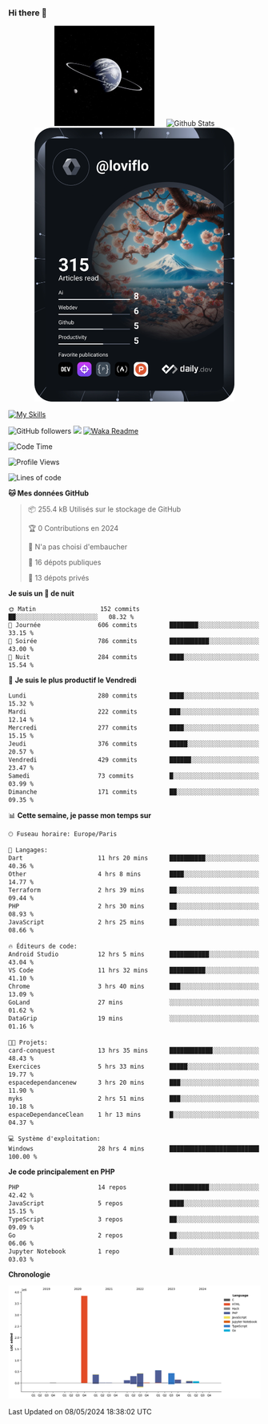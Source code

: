 ### Hi there 👋

<p align="center">
  <img src="https://github.com/Loviflo/Loviflo/blob/main/img/portrait.jpg" alt="Loviflo" height="200" style="margin-right: 20px"/>
  <img src="https://github-readme-stats.vercel.app/api?username=Loviflo&show_icons=true&theme=graywhite" alt="Github Stats" />
  <a href="https://app.daily.dev/loviflo"><img src="https://github.com/loviflo/loviflo/blob/main/devcard.svg" width="400" alt="Loviflo's Dev Card"/></a>
</p>

[![My Skills](https://skillicons.dev/icons?i=php,laravel,symfony,dotnet,cs,nodejs,mysql,postgres,js,ts,html,css,sass,angular,react,electron,docker,webpack,vscode,figma,git,github,gitlab,nginx,postman&perline=5)](https://skillicons.dev)

![GitHub followers](https://img.shields.io/github/followers/Loviflo?label=Follow&style=social)
![](https://visitor-badge.glitch.me/badge?page_id=Loviflo.Loviflo)
[![Waka Readme](https://github.com/Loviflo/Loviflo/actions/workflows/update-stats.yml/badge.svg)](https://github.com/Loviflo/Loviflo/actions/workflows/update-stats.yml)

<!--START_SECTION:waka-->
![Code Time](http://img.shields.io/badge/Code%20Time-2%2C082%20hrs%2057%20mins-blue)

![Profile Views](http://img.shields.io/badge/Vues%20du%20profil-0-blue)

![Lines of code](https://img.shields.io/badge/Depuis%20Hello%20World%2C%20j%27ai%20%C3%A9crit-6.3%20million%20Lignes%20de%20code-blue)

**🐱 Mes données GitHub** 

> 📦 255.4 kB Utilisés sur le stockage de GitHub 
 > 
> 🏆 0 Contributions en 2024
 > 
> 🚫 N'a pas choisi d'embaucher
 > 
> 📜 16 dépots publiques 
 > 
> 🔑 13 dépots privés 
 > 
**Je suis un 🦉 de nuit** 

```text
🌞 Matin                  152 commits         ██░░░░░░░░░░░░░░░░░░░░░░░   08.32 % 
🌆 Journée                606 commits         ████████░░░░░░░░░░░░░░░░░   33.15 % 
🌃 Soirée                 786 commits         ███████████░░░░░░░░░░░░░░   43.00 % 
🌙 Nuit                   284 commits         ████░░░░░░░░░░░░░░░░░░░░░   15.54 % 
```
📅 **Je suis le plus productif le Vendredi** 

```text
Lundi                    280 commits         ████░░░░░░░░░░░░░░░░░░░░░   15.32 % 
Mardi                    222 commits         ███░░░░░░░░░░░░░░░░░░░░░░   12.14 % 
Mercredi                 277 commits         ████░░░░░░░░░░░░░░░░░░░░░   15.15 % 
Jeudi                    376 commits         █████░░░░░░░░░░░░░░░░░░░░   20.57 % 
Vendredi                 429 commits         ██████░░░░░░░░░░░░░░░░░░░   23.47 % 
Samedi                   73 commits          █░░░░░░░░░░░░░░░░░░░░░░░░   03.99 % 
Dimanche                 171 commits         ██░░░░░░░░░░░░░░░░░░░░░░░   09.35 % 
```


📊 **Cette semaine, je passe mon temps sur** 

```text
🕑︎ Fuseau horaire: Europe/Paris

💬 Langages: 
Dart                     11 hrs 20 mins      ██████████░░░░░░░░░░░░░░░   40.36 % 
Other                    4 hrs 8 mins        ████░░░░░░░░░░░░░░░░░░░░░   14.77 % 
Terraform                2 hrs 39 mins       ██░░░░░░░░░░░░░░░░░░░░░░░   09.44 % 
PHP                      2 hrs 30 mins       ██░░░░░░░░░░░░░░░░░░░░░░░   08.93 % 
JavaScript               2 hrs 25 mins       ██░░░░░░░░░░░░░░░░░░░░░░░   08.66 % 

🔥 Éditeurs de code: 
Android Studio           12 hrs 5 mins       ███████████░░░░░░░░░░░░░░   43.04 % 
VS Code                  11 hrs 32 mins      ██████████░░░░░░░░░░░░░░░   41.10 % 
Chrome                   3 hrs 40 mins       ███░░░░░░░░░░░░░░░░░░░░░░   13.09 % 
GoLand                   27 mins             ░░░░░░░░░░░░░░░░░░░░░░░░░   01.62 % 
DataGrip                 19 mins             ░░░░░░░░░░░░░░░░░░░░░░░░░   01.16 % 

🐱‍💻 Projets: 
card-conquest            13 hrs 35 mins      ████████████░░░░░░░░░░░░░   48.43 % 
Exercices                5 hrs 33 mins       █████░░░░░░░░░░░░░░░░░░░░   19.77 % 
espacedependancenew      3 hrs 20 mins       ███░░░░░░░░░░░░░░░░░░░░░░   11.90 % 
myks                     2 hrs 51 mins       ███░░░░░░░░░░░░░░░░░░░░░░   10.18 % 
espaceDependanceClean    1 hr 13 mins        █░░░░░░░░░░░░░░░░░░░░░░░░   04.37 % 

💻 Système d'exploitation: 
Windows                  28 hrs 4 mins       █████████████████████████   100.00 % 
```

**Je code principalement en PHP** 

```text
PHP                      14 repos            ███████████░░░░░░░░░░░░░░   42.42 % 
JavaScript               5 repos             ████░░░░░░░░░░░░░░░░░░░░░   15.15 % 
TypeScript               3 repos             ██░░░░░░░░░░░░░░░░░░░░░░░   09.09 % 
Go                       2 repos             ██░░░░░░░░░░░░░░░░░░░░░░░   06.06 % 
Jupyter Notebook         1 repo              █░░░░░░░░░░░░░░░░░░░░░░░░   03.03 % 
```



**Chronologie**

![Lines of Code chart](https://raw.githubusercontent.com/Loviflo/Loviflo/main/assets/bar_graph.png)


 Last Updated on 08/05/2024 18:38:02 UTC
<!--END_SECTION:waka-->
